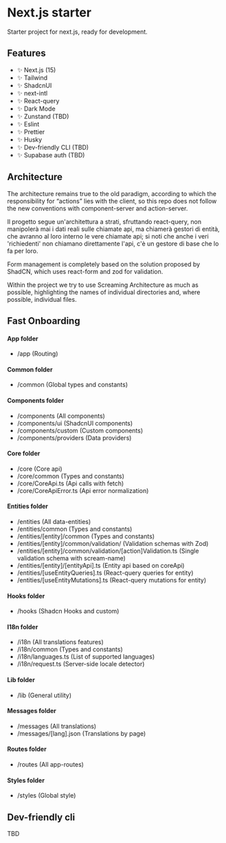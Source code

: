 
# Next.js starter

Starter project for next.js, ready for development.

## Features

- ✨ Next.js (15)
- ✨ Tailwind
- ✨ ShadcnUI
- ✨ next-intl
- ✨ React-query
- ✨ Dark Mode
- ✨ Zunstand (TBD)
- ✨ Eslint
- ✨ Prettier
- ✨ Husky
- ✨ Dev-friendly CLI (TBD)
- ✨ Supabase auth (TBD)

## Architecture
The architecture remains true to the old paradigm, according to which the responsibility for “actions” lies with the client, so this repo does not follow the new conventions with component-server and action-server.

Il progetto segue un'architettura a strati, sfruttando react-query, non manipolerà mai i dati reali sulle chiamate api, ma chiamerà gestori di entità, che avranno al loro interno le vere chiamate api; si noti che anche i veri 'richiedenti' non chiamano direttamente l'api, c'è un gestore di base che lo fa per loro.

Form management is completely based on the solution proposed by ShadCN, which uses react-form and zod for validation.

Within the project we try to use Screaming Architecture as much as possible, highlighting the names of individual directories and, where possible, individual files.

## Fast Onboarding
#### App folder
- /app (Routing)

#### Common folder
- /common (Global types and constants)

#### Components folder
- /components (All components)
- /components/ui (ShadcnUI components)
- /components/custom (Custom components)
- /components/providers (Data providers)

#### Core folder
- /core (Core api)
- /core/common (Types and constants)
- /core/CoreApi.ts (Api calls with fetch)
- /core/CoreApiError.ts (Api error normalization)

#### Entities folder
- /entities (All data-entities)
- /entities/common (Types and constants)
- /entities/[entity]/common (Types and constants)
- /entities/[entity]/common/validation/ (Validation schemas with Zod)
- /entities/[entity]/common/validation/[action]Validation.ts (Single validation schema with scream-name)
- /entities/[entity]/[entityApi].ts (Entity api based on coreApi)
- /entities/[useEntityQueries].ts (React-query queries for entity)
- /entities/[useEntityMutations].ts (React-query mutations for entity)

#### Hooks folder
- /hooks (Shadcn Hooks and custom)

#### I18n folder
- /i18n (All translations features)
- /i18n/common (Types and constants)
- /i18n/languages.ts (List of supported languages)
- /i18n/request.ts (Server-side locale detector)

#### Lib folder
- /lib (General utility)

#### Messages folder
- /messages (All translations)
- /messages/[lang].json (Translations by page)

#### Routes folder
- /routes (All app-routes)

#### Styles folder
- /styles (Global style)

## Dev-friendly cli
TBD
